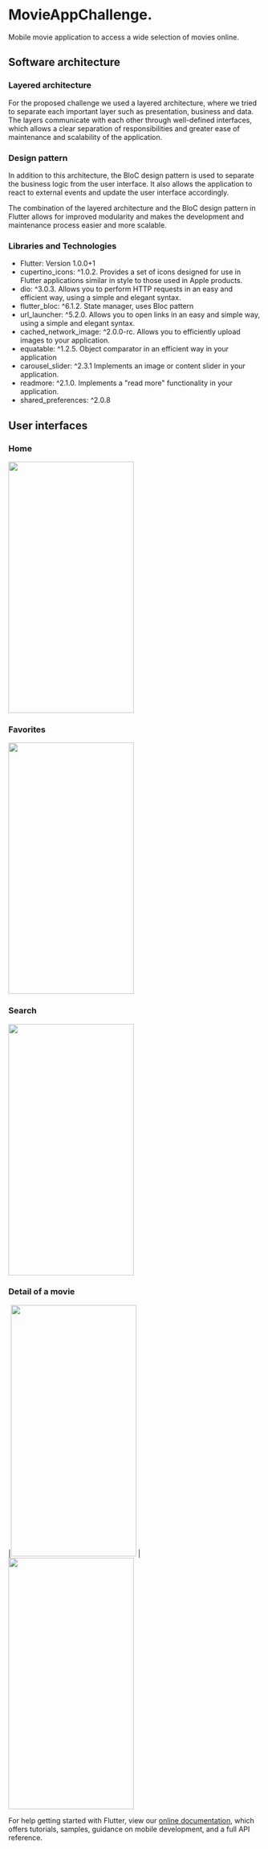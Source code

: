 # MovieAppChallenge.

Mobile movie application to access a wide selection of movies online.

## Software architecture
### Layered architecture
For the proposed challenge we used a layered architecture, where we tried to separate each important layer such as presentation, business and data. The layers communicate with each other through well-defined interfaces, which allows a clear separation of responsibilities and greater ease of maintenance and scalability of the application.

### Design pattern
In addition to this architecture, the BloC design pattern is used to separate the business logic from the user interface. It also allows the application to react to external events and update the user interface accordingly.

The combination of the layered architecture and the BloC design pattern in Flutter allows for improved modularity and makes the development and maintenance process easier and more scalable.


### Libraries and Technologies

* Flutter: Version  1.0.0+1 
* cupertino_icons: ^1.0.2. Provides a set of icons designed for use in Flutter applications similar in style to those used in Apple products.
* dio: ^3.0.3. Allows you to perform HTTP requests in an easy and efficient way, using a simple and elegant syntax.
* flutter_bloc: ^6.1.2. State manager, uses Bloc pattern
* url_launcher: ^5.2.0. Allows you to open links in an easy and simple way, using a simple and elegant syntax.
* cached_network_image: ^2.0.0-rc. Allows you to efficiently upload images to your application.
* equatable: ^1.2.5. Object comparator in an efficient way in your application
* carousel_slider: ^2.3.1 Implements an image or content slider in your application.
* readmore: ^2.1.0. Implements a "read more" functionality in your application.
* shared_preferences: ^2.0.8




## User interfaces
### Home

<img src="https://user-images.githubusercontent.com/65831134/226102036-ddebfe72-58b3-45c5-aa8e-1e6145716346.jpg" width="250" height="500">

### Favorites

<img src="https://user-images.githubusercontent.com/65831134/226102003-902fce31-1a8d-4a7b-896b-954c11507038.jpg" width="250" height="500">

### Search

<img src="https://user-images.githubusercontent.com/65831134/226102045-67dec764-8f6d-4ae9-864c-0ad815e680ff.jpg" width="250" height="500">

### Detail of a movie

|<img src="https://user-images.githubusercontent.com/65831134/226102023-f83abcfb-3d05-4be8-b393-a249bcf65747.jpg" width="250" height="500"> |  <img src="https://user-images.githubusercontent.com/65831134/226101959-16d5857c-b3e5-4172-a371-92341fe65c3b.jpg" width="250" height="500"> 






For help getting started with Flutter, view our
[online documentation](https://flutter.dev/docs), which offers tutorials,
samples, guidance on mobile development, and a full API reference.
